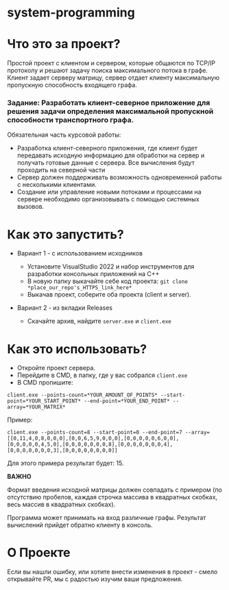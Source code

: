 # system-programming
# Что это за проект?
Простой проект с клиентом и сервером, которые общаются по TCP/IP протоколу и решают задачу поиска максимального потока в графе.
Клиент задает серверу матрицу, сервер отдает клиенту максимальную пропускную способность входящего графа.


### Задание: Разработать клиент-северное приложение для решения задачи определения максимальной пропускной способности транспортного графа.
Обязательная часть курсовой работы:
* Разработка клиент-северного приложения, где клиент будет передавать
исходную информацию для обработки на сервер и получать готовые данные с
сервера. Все вычисления будут проходить на северной части
* Сервер должен поддерживать возможность одновременной работы с
несколькими клиентами.
* Создание или управление новыми потоками и процессами на сервере
необходимо организовывать с помощью системных вызовов.
# Как это запустить?
+ Вариант 1 - с использованием исходников

  + Установите VisualStudio 2022 и набор инструментов для разработки консольных приложений на C++
  + В новую папку выкачайте себе код проекта: ``` git clone *place_our_repo's_HTTPS_link_here* ```
  + Выкачав проект, соберите оба проекта (client и server).

+ Вариант 2 - из вкладки Releases

  + Скачайте архив, найдите ```server.exe``` и ```client.exe```
# Как это использовать?

 + Откройте проект сервера.
 + Перейдите в CMD, в папку, где у вас собрался ``` client.exe ```
 + В CMD пропишите: 
```
client.exe --points-count=*YOUR_AMOUNT_OF_POINTS* --start-point=*YOUR_START_POINT* --end-point=*YOUR_END_POINT* --array=*YOUR_MATRIX*
```
Пример:
```
client.exe --points-count=8 --start-point=0 --end-point=7 --array=[[0,11,4,0,8,0,0,0],[0,0,6,5,9,0,0,0],[0,0,0,0,0,6,0,0],[0,0,0,0,0,4,5,0],[0,0,0,0,0,0,0,8],[0,0,0,0,0,0,0,4],[0,0,0,0,0,0,0,3],[0,0,0,0,0,0,0,0]]
```
Для этого примера результат будет: 15.

**ВАЖНО**

Формат введения исходной матрицы должен совпадать с примером (по отсутствию пробелов, каждая строчка массива в квадратных скобках, весь массив в квадратных скобках).

Программа может принимать на вход различные графы. Результат вычислений прийдет обратно клиенту в консоль.

# О Проекте

Если вы нашли ошибку, или хотите внести изменения в проект - смело открывайте PR, мы с радостью изучим ваши предложения.

